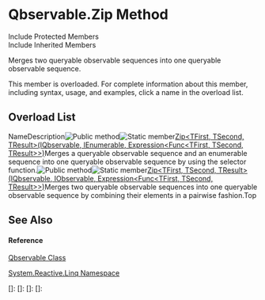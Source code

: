 # Qbservable.Zip Method

Include Protected Members  
Include Inherited Members

Merges two queryable observable sequences into one queryable observable sequence.

This member is overloaded. For complete information about this member, including syntax, usage, and examples, click a name in the overload list.

## Overload List

NameDescription![Public method](images\Hh303103.pubmethod(en-us,VS.103).gif "Public method")![Static member](images\Hh244319.static(en-us,VS.103).gif "Static member")[Zip<TFirst, TSecond, TResult>(IQbservable<TFirst>, IEnumerable<TSecond>, Expression<Func<TFirst, TSecond, TResult>>)](https://msdn.microsoft.com/en-us/library/m:system.reactive.linq.qbservable.zip%60%603(system.reactive.linq.iqbservable%7b%60%600%7d%2csystem.collections.generic.ienumerable%7b%60%601%7d%2csystem.linq.expressions.expression%7bsystem.func%7b%60%600%2c%60%601%2c%60%602%7d%7d)(v=VS.103))Merges a queryable observable sequence and an enumerable sequence into one queryable observable sequence by using the selector function.![Public method](images\Hh303103.pubmethod(en-us,VS.103).gif "Public method")![Static member](images\Hh244319.static(en-us,VS.103).gif "Static member")[Zip<TFirst, TSecond, TResult>(IQbservable<TFirst>, IObservable<TSecond>, Expression<Func<TFirst, TSecond, TResult>>)](https://msdn.microsoft.com/en-us/library/m:system.reactive.linq.qbservable.zip%60%603(system.reactive.linq.iqbservable%7b%60%600%7d%2csystem.iobservable%7b%60%601%7d%2csystem.linq.expressions.expression%7bsystem.func%7b%60%600%2c%60%601%2c%60%602%7d%7d)(v=VS.103))Merges two queryable observable sequences into one queryable observable sequence by combining their elements in a pairwise fashion.Top

## See Also

#### Reference

[Qbservable Class](Qbservable\Qbservable.md)

[System.Reactive.Linq Namespace](System.Reactive.Linq\System.Reactive.Linq.md)

[]: 
[]: 
[]: 
[]: 